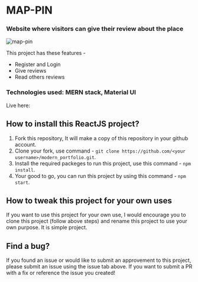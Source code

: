 # MAP-PIN

### Website where visitors can give their review about the place

![map-pin](https://user-images.githubusercontent.com/78258094/199512119-4a7d5c39-80bd-4bcd-b977-0b6e4704abcb.jpeg)

This project has these features - 
* Register and Login
* Give reviews
* Read others reviews


### Technologies used: MERN stack, Material UI

Live here: 

## How to install this ReactJS project?

1. Fork this repository, It will make a copy of this repository in your github account.
2. Clone your fork, use command - `git clone https://github.com/<your username>/modern_portfolio.git`.
3. Install the required packeges to run this project, use this command - `npm install`.
4. Your good to go, you can run this project by using this command - `npm start`.


## How to tweak this project for your own uses

If you want to use this project for your own use, I would encourage you to clone this project (follow above steps) and rename this project to use your own purpose. It is simple project.

## Find a bug?

If you found an issue or would like to submit an approvement to this project, please submit an issue using the issue tab above. If you want to submit a PR with a fix or reference the issue you created!



